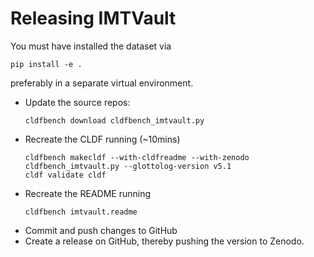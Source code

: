 # Releasing IMTVault

You must have installed the dataset via
```shell
pip install -e .
```
preferably in a separate virtual environment.

- Update the source repos:
  ```shell
  cldfbench download cldfbench_imtvault.py
  ```
- Recreate the CLDF running (~10mins)
  ```shell
  cldfbench makecldf --with-cldfreadme --with-zenodo cldfbench_imtvault.py --glottolog-version v5.1
  cldf validate cldf
  ```
- Recreate the README running
  ```shell
  cldfbench imtvault.readme
  ```
- Commit and push changes to GitHub
- Create a release on GitHub, thereby pushing the version to Zenodo.
